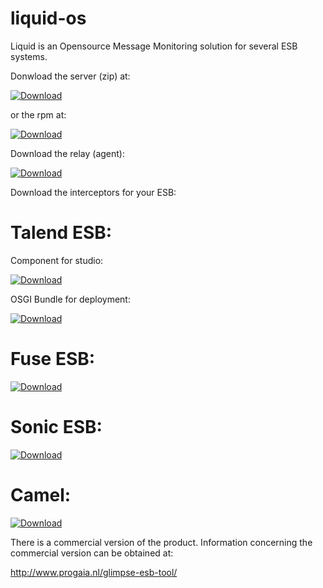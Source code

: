 # liquid-os
Liquid is an Opensource Message Monitoring solution for several ESB systems.

Donwload the server (zip) at:

[ ![Download](https://api.bintray.com/packages/paultegelaar/maven/liquid-os/images/download.svg) ](https://bintray.com/paultegelaar/maven/liquid-os/_latestVersion)

or the rpm at:

[ ![Download](https://api.bintray.com/packages/paultegelaar/RPM/liquid-os/images/download.svg) ](https://bintray.com/paultegelaar/RPM/liquid-os/_latestVersion)

Download the relay (agent):

[ ![Download](https://api.bintray.com/packages/paultegelaar/maven/relay/images/download.svg) ](https://bintray.com/paultegelaar/maven/relay/_latestVersion)

Download the interceptors for your ESB:

#  Talend ESB:

Component for studio:

[ ![Download](https://api.bintray.com/packages/paultegelaar/maven/liquid-talend-esb-interceptor/images/download.svg) ](https://bintray.com/paultegelaar/maven/liquid-talend-esb-interceptor/_latestVersion)

OSGI Bundle for deployment:

[ ![Download](https://api.bintray.com/packages/paultegelaar/maven/liquid-relay-camel-osgi/images/download.svg) ](https://bintray.com/paultegelaar/maven/liquid-relay-camel-osgi/_latestVersion)

#  Fuse ESB:

[ ![Download](https://api.bintray.com/packages/paultegelaar/maven/liquid-relay-fuse-esb-interceptor/images/download.svg) ](https://bintray.com/paultegelaar/maven/liquid-relay-fuse-esb-interceptor/_latestVersion)

#  Sonic ESB:

[ ![Download](https://api.bintray.com/packages/paultegelaar/maven/liquid-relay-sonic-interceptor/images/download.svg) ](https://bintray.com/paultegelaar/maven/liquid-relay-sonic-interceptor/_latestVersion)

#  Camel:

[ ![Download](https://api.bintray.com/packages/paultegelaar/maven/liquid-relay-camel/images/download.svg) ](https://bintray.com/paultegelaar/maven/liquid-relay-camel/_latestVersion)

There is a commercial version of the product. Information concerning the commercial version can be obtained at:

http://www.progaia.nl/glimpse-esb-tool/

